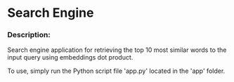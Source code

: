 # Search Engine

### Description:

Search engine application for retrieving the top 10 most similar words to the input query using embeddings dot product.

To use, simply run the Python script file 'app.py' located in the 'app' folder.
